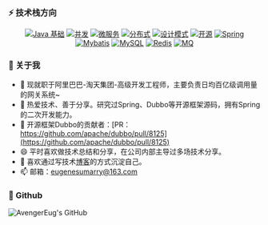### ⚡ 技术栈方向 

<p align="center">
  <a href="https://blog.csdn.net/avengerEug"><img src="https://img.shields.io/badge/-Java 基础-9cf.svg" alt="Java 基础" /></a>
  <a href="#26-分布式"><img src="https://img.shields.io/badge/-并发-LightCyan.svg" alt="并发" /></a>
  <a href="#22-微服务"><img src="https://img.shields.io/badge/-微服务-lightgrey.svg" alt="微服务"/></a>
  <a href="#26-分布式"><img src="https://img.shields.io/badge/-分布式-red.svg" alt="分布式" /></a>
  <a href="#23-设计模式"><img src="https://img.shields.io/badge/-设计模式-ff69b4.svg" alt="设计模式" /></a>
  <a href="https://blog.csdn.net/avengereug/category_9863506.html"><img src="https://img.shields.io/badge/-开源-green" alt="开源" /></a>
  <a href="https://blog.csdn.net/avengereug/category_9611476.html"><img src="https://img.shields.io/badge/-Spring-blue.svg" alt="Spring" /></a>
  <a href="https://github.com/AvengerEug/spring/blob/develop/mybatis/README.md"><img src="https://img.shields.io/badge/-Mybatis-orange.svg" alt="Mybatis" /></a>
  <a href="https://github.com/AvengerEug/java-backend/tree/develop/mysql#readme"><img src="https://img.shields.io/badge/-MySQL-yellowgreen" alt="MySQL" /></a>
  <a href="https://github.com/AvengerEug/java-backend/tree/develop/mysql#readme"><img src="https://img.shields.io/badge/-Redis-violet" alt="Redis" /></a>
  <a href="https://github.com/AvengerEug/java-backend/tree/develop/mysql#readme"><img src="https://img.shields.io/badge/-MQ-brown" alt="MQ" /></a>
</p>

### 👋 关于我 

- 🔭 现就职于阿里巴巴-淘天集团-高级开发工程师，主要负责日均百亿级调用量的网关系统~ 
- 🌱 热爱技术、善于分享。研究过Spring、Dubbo等开源框架源码，拥有Spring的二次开发能力。
- 👯 开源框架Dubbo的贡献者：[PR：https://github.com/apache/dubbo/pull/8125](https://github.com/apache/dubbo/pull/8125)
- 😄 平时喜欢做技术总结和分享，在公司内部主导过多场技术分享。
- 💬 喜欢通过写技术[博客](https://blog.csdn.net/avengerEug)的方式沉淀自己。
- 📫 邮箱：eugenesumarry@163.com


### 🍕 Github 

![AvengerEug's GitHub](https://github-readme-stats.vercel.app/api?username=AvengerEug&count_private=true&show_icons=true&bg_color=30,e96443,904e95&title_color=fff&text_color=fff) 

